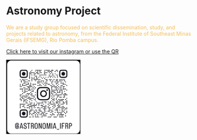 <h1>Astronomy Project</h1>
<p style='color: #f5be58'>
We are a study group focused on scientific dissemination, study, and projects related to astronomy, from the Federal Institute of Southeast Minas Gerais (IFSEMG), Rio Pomba campus.</p>
<a href='https://www.instagram.com/astronomia_ifrp?igsh=azJtaHFraDV1OXNp'>Click here to visit our instagram or use the QR</a>
</p>
<img src="astronomyInsta.jpg" alt="QRCode" width="200" height="200">
